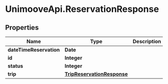 # UnimooveApi.ReservationResponse

## Properties
Name | Type | Description | Notes
------------ | ------------- | ------------- | -------------
**dateTimeReservation** | **Date** |  | 
**id** | **Integer** |  | 
**status** | **Integer** |  | 
**trip** | [**TripReservationResponse**](TripReservationResponse.md) |  | 


